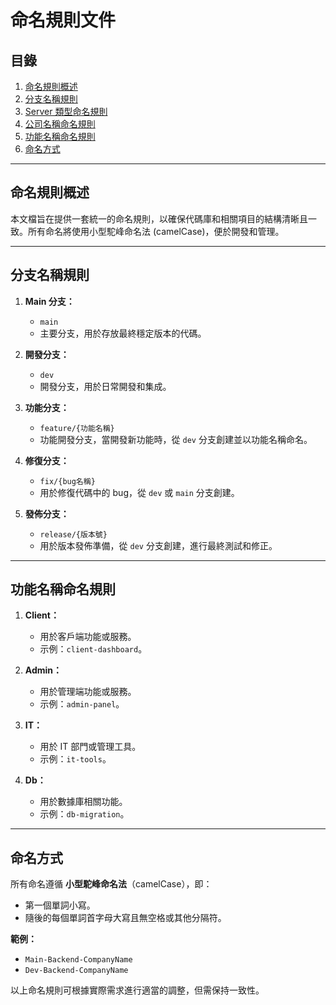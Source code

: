 # 命名規則文件

## 目錄

1. [命名規則概述](#命名規則概述)
2. [分支名稱規則](#分支名稱規則)
3. [Server 類型命名規則](#server-類型命名規則)
4. [公司名稱命名規則](#公司名稱命名規則)
5. [功能名稱命名規則](#功能名稱命名規則)
6. [命名方式](#命名方式)

---

## 命名規則概述

本文檔旨在提供一套統一的命名規則，以確保代碼庫和相關項目的結構清晰且一致。所有命名將使用小型駝峰命名法 (camelCase)，便於開發和管理。

---

## 分支名稱規則

1. **Main 分支：**

   - `main`
   - 主要分支，用於存放最終穩定版本的代碼。

2. **開發分支：**

   - `dev`
   - 開發分支，用於日常開發和集成。

3. **功能分支：**

   - `feature/{功能名稱}`
   - 功能開發分支，當開發新功能時，從 `dev` 分支創建並以功能名稱命名。

4. **修復分支：**

   - `fix/{bug名稱}`
   - 用於修復代碼中的 bug，從 `dev` 或 `main` 分支創建。

5. **發佈分支：**
   - `release/{版本號}`
   - 用於版本發佈準備，從 `dev` 分支創建，進行最終測試和修正。

---


## 功能名稱命名規則

1. **Client：**

   - 用於客戶端功能或服務。
   - 示例：`client-dashboard`。

2. **Admin：**

   - 用於管理端功能或服務。
   - 示例：`admin-panel`。

3. **IT：**

   - 用於 IT 部門或管理工具。
   - 示例：`it-tools`。

4. **Db：**
   - 用於數據庫相關功能。
   - 示例：`db-migration`。

---

## 命名方式

所有命名遵循 **小型駝峰命名法**（camelCase），即：

- 第一個單詞小寫。
- 隨後的每個單詞首字母大寫且無空格或其他分隔符。

**範例：**

- `Main-Backend-CompanyName`
- `Dev-Backend-CompanyName`

以上命名規則可根據實際需求進行適當的調整，但需保持一致性。
